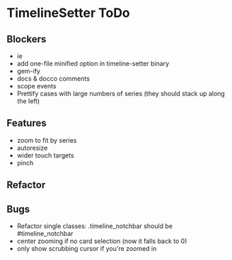 # TimelineSetter ToDo


## Blockers

* ie
* add one-file minified option in timeline-setter binary
* gem-ify
* docs & docco comments
* scope events
* Prettify cases with large numbers of series (they should stack up along the left)

## Features

* zoom to fit by series
* autoresize
* wider touch targets
* pinch

## Refactor



## Bugs

* Refactor single classes: .timeline\_notchbar should be #timeline_notchbar
* center zooming if no card selection (now it falls back to 0)
* only show scrubbing cursor if you're zoomed in
